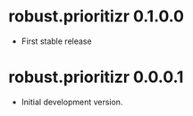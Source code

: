 # robust.prioritizr 0.1.0.0

- First stable release

# robust.prioritizr 0.0.0.1

- Initial development version.
